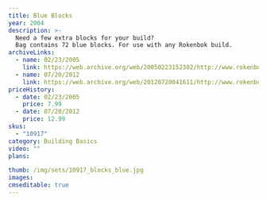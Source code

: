```yaml
---
title: Blue Blocks
year: 2004
description: >-
  Need a few extra blocks for your build?
  Bag contains 72 blue blocks. For use with any Rokenbok build.
archiveLinks:
  - name: 02/23/2005
    link: https://web.archive.org/web/20050223152302/http://www.rokenbok.com/catalog/pd_bb_10917.html
  - name: 07/20/2012
    link: https://web.archive.org/web/20120720041611/http://www.rokenbok.com/estore/construction/block-set-blue
priceHistory:
  - date: 02/23/2005
    price: 7.99
  - date: 07/20/2012
    price: 12.99
skus:
  - "10917"
category: Building Basics
video: ""
plans:

thumb: /img/sets/10917_blocks_blue.jpg
images:
cmseditable: true
---
```

